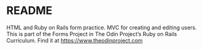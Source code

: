 # README

HTML and Ruby on Rails form practice. MVC for creating and editing users. This is part of the Forms Project in The Odin Project’s Ruby on Rails Curriculum. Find it at https://www.theodinproject.com